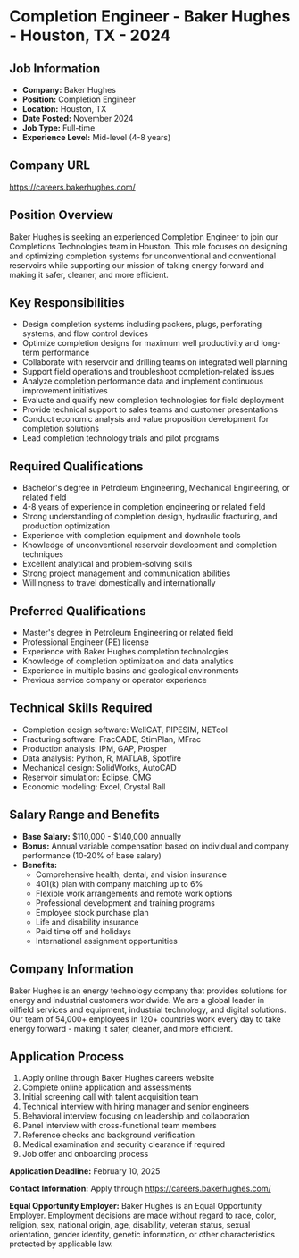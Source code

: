 # Completion Engineer - Baker Hughes - Houston, TX - 2024

## Job Information
- **Company:** Baker Hughes
- **Position:** Completion Engineer
- **Location:** Houston, TX
- **Date Posted:** November 2024
- **Job Type:** Full-time
- **Experience Level:** Mid-level (4-8 years)

## Company URL
https://careers.bakerhughes.com/

## Position Overview
Baker Hughes is seeking an experienced Completion Engineer to join our Completions Technologies team in Houston. This role focuses on designing and optimizing completion systems for unconventional and conventional reservoirs while supporting our mission of taking energy forward and making it safer, cleaner, and more efficient.

## Key Responsibilities
- Design completion systems including packers, plugs, perforating systems, and flow control devices
- Optimize completion designs for maximum well productivity and long-term performance
- Collaborate with reservoir and drilling teams on integrated well planning
- Support field operations and troubleshoot completion-related issues
- Analyze completion performance data and implement continuous improvement initiatives
- Evaluate and qualify new completion technologies for field deployment
- Provide technical support to sales teams and customer presentations
- Conduct economic analysis and value proposition development for completion solutions
- Lead completion technology trials and pilot programs

## Required Qualifications
- Bachelor's degree in Petroleum Engineering, Mechanical Engineering, or related field
- 4-8 years of experience in completion engineering or related field
- Strong understanding of completion design, hydraulic fracturing, and production optimization
- Experience with completion equipment and downhole tools
- Knowledge of unconventional reservoir development and completion techniques
- Excellent analytical and problem-solving skills
- Strong project management and communication abilities
- Willingness to travel domestically and internationally

## Preferred Qualifications
- Master's degree in Petroleum Engineering or related field
- Professional Engineer (PE) license
- Experience with Baker Hughes completion technologies
- Knowledge of completion optimization and data analytics
- Experience in multiple basins and geological environments
- Previous service company or operator experience

## Technical Skills Required
- Completion design software: WellCAT, PIPESIM, NETool
- Fracturing software: FracCADE, StimPlan, MFrac
- Production analysis: IPM, GAP, Prosper
- Data analysis: Python, R, MATLAB, Spotfire
- Mechanical design: SolidWorks, AutoCAD
- Reservoir simulation: Eclipse, CMG
- Economic modeling: Excel, Crystal Ball

## Salary Range and Benefits
- **Base Salary:** $110,000 - $140,000 annually
- **Bonus:** Annual variable compensation based on individual and company performance (10-20% of base salary)
- **Benefits:**
  - Comprehensive health, dental, and vision insurance
  - 401(k) plan with company matching up to 6%
  - Flexible work arrangements and remote work options
  - Professional development and training programs
  - Employee stock purchase plan
  - Life and disability insurance
  - Paid time off and holidays
  - International assignment opportunities

## Company Information
Baker Hughes is an energy technology company that provides solutions for energy and industrial customers worldwide. We are a global leader in oilfield services and equipment, industrial technology, and digital solutions. Our team of 54,000+ employees in 120+ countries work every day to take energy forward - making it safer, cleaner, and more efficient.

## Application Process
1. Apply online through Baker Hughes careers website
2. Complete online application and assessments
3. Initial screening call with talent acquisition team
4. Technical interview with hiring manager and senior engineers
5. Behavioral interview focusing on leadership and collaboration
6. Panel interview with cross-functional team members
7. Reference checks and background verification
8. Medical examination and security clearance if required
9. Job offer and onboarding process

**Application Deadline:** February 10, 2025

**Contact Information:** Apply through https://careers.bakerhughes.com/

**Equal Opportunity Employer:** Baker Hughes is an Equal Opportunity Employer. Employment decisions are made without regard to race, color, religion, sex, national origin, age, disability, veteran status, sexual orientation, gender identity, genetic information, or other characteristics protected by applicable law.